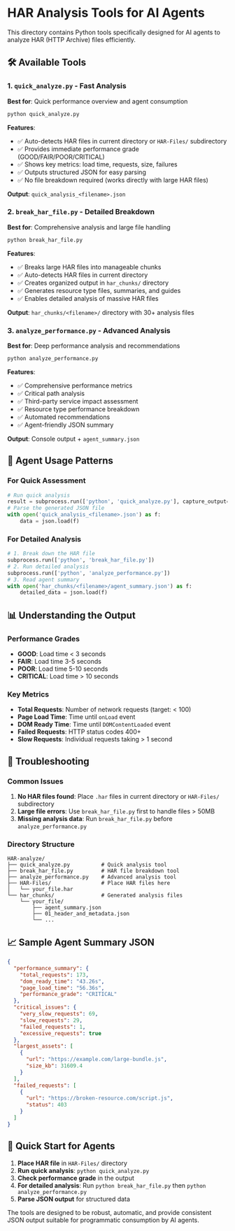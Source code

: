 # HAR Analysis Tools for AI Agents

This directory contains Python tools specifically designed for AI agents to analyze HAR (HTTP Archive) files efficiently.

## 🛠️ Available Tools

### 1. `quick_analyze.py` - Fast Analysis
**Best for**: Quick performance overview and agent consumption

```bash
python quick_analyze.py
```

**Features**:
- ✅ Auto-detects HAR files in current directory or `HAR-Files/` subdirectory
- ✅ Provides immediate performance grade (GOOD/FAIR/POOR/CRITICAL)
- ✅ Shows key metrics: load time, requests, size, failures
- ✅ Outputs structured JSON for easy parsing
- ✅ No file breakdown required (works directly with large HAR files)

**Output**: `quick_analysis_<filename>.json`

### 2. `break_har_file.py` - Detailed Breakdown
**Best for**: Comprehensive analysis and large file handling

```bash
python break_har_file.py
```

**Features**:
- ✅ Breaks large HAR files into manageable chunks
- ✅ Auto-detects HAR files in current directory
- ✅ Creates organized output in `har_chunks/` directory
- ✅ Generates resource type files, summaries, and guides
- ✅ Enables detailed analysis of massive HAR files

**Output**: `har_chunks/<filename>/` directory with 30+ analysis files

### 3. `analyze_performance.py` - Advanced Analysis
**Best for**: Deep performance analysis and recommendations

```bash
python analyze_performance.py
```

**Features**:
- ✅ Comprehensive performance metrics
- ✅ Critical path analysis
- ✅ Third-party service impact assessment
- ✅ Resource type performance breakdown
- ✅ Automated recommendations
- ✅ Agent-friendly JSON summary

**Output**: Console output + `agent_summary.json`

## 🤖 Agent Usage Patterns

### For Quick Assessment
```python
# Run quick analysis
result = subprocess.run(['python', 'quick_analyze.py'], capture_output=True, text=True)
# Parse the generated JSON file
with open('quick_analysis_<filename>.json') as f:
    data = json.load(f)
```

### For Detailed Analysis
```python
# 1. Break down the HAR file
subprocess.run(['python', 'break_har_file.py'])
# 2. Run detailed analysis
subprocess.run(['python', 'analyze_performance.py'])
# 3. Read agent summary
with open('har_chunks/<filename>/agent_summary.json') as f:
    detailed_data = json.load(f)
```

## 📊 Understanding the Output

### Performance Grades
- **GOOD**: Load time < 3 seconds
- **FAIR**: Load time 3-5 seconds  
- **POOR**: Load time 5-10 seconds
- **CRITICAL**: Load time > 10 seconds

### Key Metrics
- **Total Requests**: Number of network requests (target: < 100)
- **Page Load Time**: Time until `onLoad` event
- **DOM Ready Time**: Time until `DOMContentLoaded` event
- **Failed Requests**: HTTP status codes 400+
- **Slow Requests**: Individual requests taking > 1 second

## 🔧 Troubleshooting

### Common Issues
1. **No HAR files found**: Place `.har` files in current directory or `HAR-Files/` subdirectory
2. **Large file errors**: Use `break_har_file.py` first to handle files > 50MB
3. **Missing analysis data**: Run `break_har_file.py` before `analyze_performance.py`

### Directory Structure
```
HAR-analyze/
├── quick_analyze.py          # Quick analysis tool
├── break_har_file.py         # HAR file breakdown tool
├── analyze_performance.py    # Advanced analysis tool
├── HAR-Files/                # Place HAR files here
│   └── your_file.har
└── har_chunks/               # Generated analysis files
    └── your_file/
        ├── agent_summary.json
        ├── 01_header_and_metadata.json
        └── ...
```

## 📈 Sample Agent Summary JSON

```json
{
  "performance_summary": {
    "total_requests": 173,
    "dom_ready_time": "43.26s",
    "page_load_time": "56.36s",
    "performance_grade": "CRITICAL"
  },
  "critical_issues": {
    "very_slow_requests": 69,
    "slow_requests": 29,
    "failed_requests": 1,
    "excessive_requests": true
  },
  "largest_assets": [
    {
      "url": "https://example.com/large-bundle.js",
      "size_kb": 31609.4
    }
  ],
  "failed_requests": [
    {
      "url": "https://broken-resource.com/script.js",
      "status": 403
    }
  ]
}
```

## 🚀 Quick Start for Agents

1. **Place HAR file** in `HAR-Files/` directory
2. **Run quick analysis**: `python quick_analyze.py`
3. **Check performance grade** in the output
4. **For detailed analysis**: Run `python break_har_file.py` then `python analyze_performance.py`
5. **Parse JSON output** for structured data

The tools are designed to be robust, automatic, and provide consistent JSON output suitable for programmatic consumption by AI agents.
